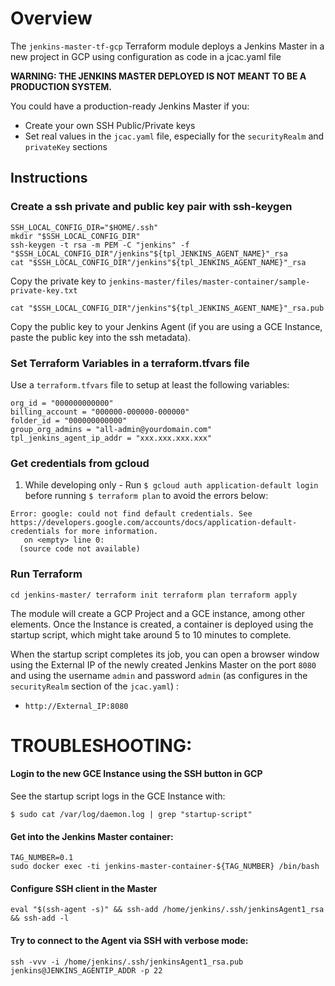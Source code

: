 # Overview
 
The `jenkins-master-tf-gcp` Terraform module deploys a Jenkins Master in a new project in GCP using configuration as code in a  jcac.yaml file

**WARNING: THE JENKINS MASTER DEPLOYED IS NOT MEANT TO BE A PRODUCTION SYSTEM.**

You could have a production-ready Jenkins Master if you:
 - Create your own SSH Public/Private keys
 - Set real values in the `jcac.yaml` file, especially for the `securityRealm` and `privateKey` sections
 
## Instructions

### Create a ssh private and public key pair with ssh-keygen

```
SSH_LOCAL_CONFIG_DIR="$HOME/.ssh"
mkdir "$SSH_LOCAL_CONFIG_DIR"
ssh-keygen -t rsa -m PEM -C "jenkins" -f "$SSH_LOCAL_CONFIG_DIR"/jenkins"${tpl_JENKINS_AGENT_NAME}"_rsa
cat "$SSH_LOCAL_CONFIG_DIR"/jenkins"${tpl_JENKINS_AGENT_NAME}"_rsa
```

Copy the private key to `jenkins-master/files/master-container/sample-private-key.txt`

```
cat "$SSH_LOCAL_CONFIG_DIR"/jenkins"${tpl_JENKINS_AGENT_NAME}"_rsa.pub
```

Copy the public key to your Jenkins Agent (if you are using a GCE Instance, paste the public key into the ssh metadata).

### Set Terraform Variables in a terraform.tfvars file 

Use a `terraform.tfvars` file to setup at least the following variables:

```
org_id = "000000000000"
billing_account = "000000-000000-000000"
folder_id = "000000000000"
group_org_admins = "all-admin@yourdomain.com"
tpl_jenkins_agent_ip_addr = "xxx.xxx.xxx.xxx"
```

### Get credentials from gcloud

1. While developing only - Run `$ gcloud auth application-default login` before running `$ terraform plan` to avoid the errors below:
```
Error: google: could not find default credentials. See https://developers.google.com/accounts/docs/application-default-credentials for more information.
   on <empty> line 0:
  (source code not available)
```

### Run Terraform
``
cd jenkins-master/
terraform init
terraform plan
terraform apply
``

The module will create a GCP Project and a GCE instance, among other elements. Once the Instance is created, a container is deployed using the startup script, which might take around 5 to 10 minutes to complete.

When the startup script completes its job, you can open a browser window using the External IP of the newly created Jenkins Master on the port `8080` and using the username `admin` and password `admin` (as configures in the `securityRealm` section of the `jcac.yaml`) :
 - `http://External_IP:8080`

# TROUBLESHOOTING:

#### Login to the new GCE Instance using the SSH button in GCP
See the startup script logs in the GCE Instance with:
```
$ sudo cat /var/log/daemon.log | grep "startup-script"
```

#### Get into the Jenkins Master container:
 ```
 TAG_NUMBER=0.1
 sudo docker exec -ti jenkins-master-container-${TAG_NUMBER} /bin/bash
```

#### Configure SSH client in the Master
```
eval "$(ssh-agent -s)" && ssh-add /home/jenkins/.ssh/jenkinsAgent1_rsa && ssh-add -l
```

#### Try to connect to the Agent via SSH with verbose mode:
```
ssh -vvv -i /home/jenkins/.ssh/jenkinsAgent1_rsa.pub jenkins@JENKINS_AGENTIP_ADDR -p 22
```
